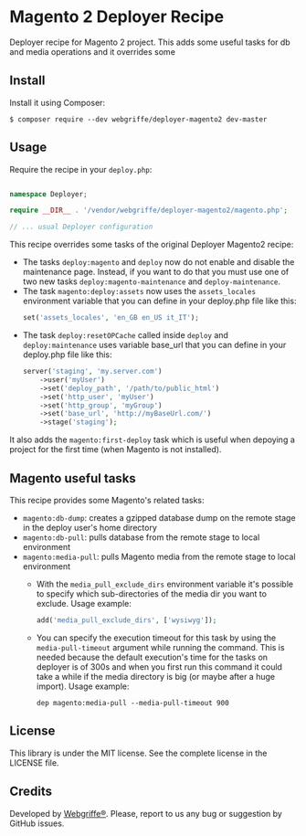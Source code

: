 Magento 2 Deployer Recipe
===========================

Deployer recipe for Magento 2 project.
This adds some useful tasks for db and media operations and it overrides some 

Install
-------

Install it using Composer:

	$ composer require --dev webgriffe/deployer-magento2 dev-master
	
Usage
-----

Require the recipe in your `deploy.php`:

```php

namespace Deployer;

require __DIR__ . '/vendor/webgriffe/deployer-magento2/magento.php';

// ... usual Deployer configuration
```


This recipe overrides some tasks of the original Deployer Magento2 recipe:

* The tasks `deploy:magento` and `deploy` now do not enable and disable the maintenance page. Instead, if you want to do that you must use one of two new tasks `deploy:magento-maintenance` and `deploy-maintenance`.
* The task `magento:deploy:assets` now uses the `assets_locales` environment variable that you can define in your deploy.php file like this:
    ```php
    set('assets_locales', 'en_GB en_US it_IT'); 
    ```
* The task `deploy:resetOPCache` called inside `deploy` and `deploy:maintenance` uses variable base_url that you can define in your deploy.php file like this:
     ```php
     server('staging', 'my.server.com')
         ->user('myUser')
         ->set('deploy_path', '/path/to/public_html')
         ->set('http_user', 'myUser')
         ->set('http_group', 'myGroup')
         ->set('base_url', 'http://myBaseUrl.com/')
         ->stage('staging');
     ```
It also adds the `magento:first-deploy` task which is useful when depoying a project for the first time (when Magento is not installed).

Magento useful tasks
--------------------

This recipe provides some Magento's related tasks:

* `magento:db-dump`: creates a gzipped database dump on the remote stage in the deploy user's home directory
* `magento:db-pull`: pulls database from the remote stage to local environment
* `magento:media-pull`: pulls Magento media from the remote stage to local environment
  * With the `media_pull_exclude_dirs` environment variable it's possible to specify which sub-directories of the media dir you want to exclude. Usage example:
    
    ```php
    add('media_pull_exclude_dirs', ['wysiwyg']);
    ```
  * You can specify the execution timeout for this task by using the `media-pull-timeout` argument while running the command. This is needed because the default execution's time for the tasks on deployer is of 300s and when you first run this command it could take a while if the media directory is big (or maybe after a huge import). Usage example:
    
    ```
    dep magento:media-pull --media-pull-timeout 900
    ```


License
-------

This library is under the MIT license. See the complete license in the LICENSE file.

Credits
-------

Developed by [Webgriffe®](http://www.webgriffe.com/). Please, report to us any bug or suggestion by GitHub issues.
